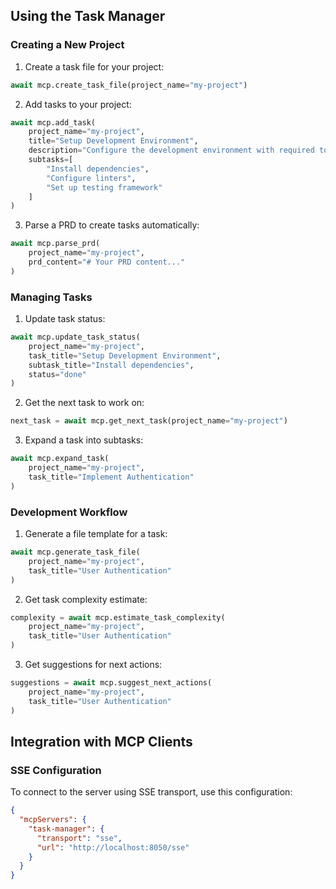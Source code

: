## Using the Task Manager

### Creating a New Project

1. Create a task file for your project:
```python
await mcp.create_task_file(project_name="my-project")
```

2. Add tasks to your project:
```python
await mcp.add_task(
    project_name="my-project",
    title="Setup Development Environment",
    description="Configure the development environment with required tools",
    subtasks=[
        "Install dependencies",
        "Configure linters",
        "Set up testing framework"
    ]
)
```

3. Parse a PRD to create tasks automatically:
```python
await mcp.parse_prd(
    project_name="my-project",
    prd_content="# Your PRD content..."
)
```

### Managing Tasks

1. Update task status:
```python
await mcp.update_task_status(
    project_name="my-project",
    task_title="Setup Development Environment",
    subtask_title="Install dependencies",
    status="done"
)
```

2. Get the next task to work on:
```python
next_task = await mcp.get_next_task(project_name="my-project")
```

3. Expand a task into subtasks:
```python
await mcp.expand_task(
    project_name="my-project",
    task_title="Implement Authentication"
)
```

### Development Workflow

1. Generate a file template for a task:
```python
await mcp.generate_task_file(
    project_name="my-project",
    task_title="User Authentication"
)
```

2. Get task complexity estimate:
```python
complexity = await mcp.estimate_task_complexity(
    project_name="my-project",
    task_title="User Authentication"
)
```

3. Get suggestions for next actions:
```python
suggestions = await mcp.suggest_next_actions(
    project_name="my-project",
    task_title="User Authentication"
)
```

## Integration with MCP Clients

### SSE Configuration

To connect to the server using SSE transport, use this configuration:

```json
{
  "mcpServers": {
    "task-manager": {
      "transport": "sse",
      "url": "http://localhost:8050/sse"
    }
  }
}
```
